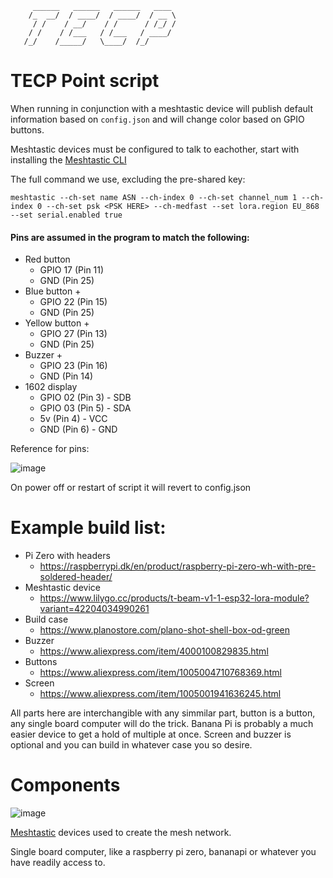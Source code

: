 ```
     ______   ______   ______   ____ 
    /_  __/  / ____/  / ____/  / __ \
     / /    / __/    / /      / /_/ /
    / /    / /___   / /___   / ____/ 
   /_/    /_____/   \____/  /_/      
```         
# TECP Point script
When running in conjunction with a meshtastic device will publish default information based on `config.json` and will change color based on GPIO buttons. 

Meshtastic devices must be configured to talk to eachother, start with installing the [Meshtastic CLI](https://meshtastic.org/docs/software/python/cli/installation)

The full command we use, excluding the pre-shared key:

```
meshtastic --ch-set name ASN --ch-index 0 --ch-set channel_num 1 --ch-index 0 --ch-set psk <PSK HERE> --ch-medfast --set lora.region EU_868 --set serial.enabled true 
```

#### Pins are assumed in the program to match the following:

* Red button 
  * GPIO 17 (Pin 11)
  * GND (Pin 25)
* Blue button + 
  * GPIO 22 (Pin 15)
  * GND (Pin 25)
* Yellow button +
  * GPIO 27 (Pin 13)
  * GND (Pin 25)
* Buzzer +
  * GPIO 23 (Pin 16)
  * GND (Pin 14)
* 1602 display
  * GPIO 02 (Pin 3) - SDB
  * GPIO 03 (Pin 5) - SDA
  * 5v (Pin 4) - VCC
  * GND (Pin 6) - GND
    
Reference for pins:

![image](https://user-images.githubusercontent.com/25975089/230800721-6f9b2a26-ac37-4fce-bc4b-4ee5b8916710.png)


On power off or restart of script it will revert to config.json 


# Example build list:
* Pi Zero with headers
  * https://raspberrypi.dk/en/product/raspberry-pi-zero-wh-with-pre-soldered-header/
* Meshtastic device
  * https://www.lilygo.cc/products/t-beam-v1-1-esp32-lora-module?variant=42204034990261
* Build case
  * https://www.planostore.com/plano-shot-shell-box-od-green
* Buzzer
  * https://www.aliexpress.com/item/4000100829835.html
* Buttons
  * https://www.aliexpress.com/item/1005004710768369.html
* Screen
  * https://www.aliexpress.com/item/1005001941636245.html

All parts here are interchangible with any simmilar part, button is a button, any single board computer will do the trick. Banana Pi is probably a much easier device to get a hold of multiple at once. Screen and buzzer is optional and you can build in whatever case you so desire. 
  
# Components

![image](https://user-images.githubusercontent.com/25975089/226065087-a6517b9e-0c47-4071-94a2-ff081d562e71.png)

[Meshtastic](https://meshtastic.org/) devices used to create the mesh network.

Single board computer, like a raspberry pi zero, bananapi or whatever you have readily access to.



